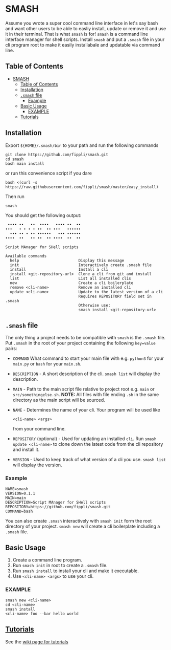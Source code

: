 # SMASH

Assume you wrote a super cool command line interface in let's say bash and want other users to be able to easliy install, update or remove it and use it in their terminal. That is what `smash` is for!
`smash` is a command line interface manager for shell scripts. Install `smash` and put a `.smash` file in your cli program root to make it easily installabale and updatable via command line.

## Table of Contents

- [SMASH](#smash)
  - [Table of Contents](#table-of-contents)
  - [Installation](#installation)
  - [`.smash` file](#smash-file)
    - [Example](#example)
  - [Basic Usage](#basic-usage)
    - [EXAMPLE](#example-1)
  - [Tutorials](#tutorials)

## Installation

Export `${HOME}/.smash/bin` to your path and run the following commands

```
git clone https://github.com/fippli/smash.git
cd smash
bash main install
```

or run this convenience script if you dare

```
bash <(curl -s https://raw.githubusercontent.com/fippli/smash/master/easy_install)
```

Then run

```
smash
```

You should get the following output:

```
 •••• ••   ••  ••••   •••• ••  ••
•••   • • • • ••  •• •••   ••••••
  ••• •• • •• ••••••   ••• ••••••
••••  ••   •• ••  •• ••••  ••  ••

Script MAnager for SHell scripts

Available commands
  help                          Display this message
  init                          Interactively create .smash file
  install                       Install a cli
  install <git-repository-url>  Clone a cli from git and install
  list                          List all installed clis
  new                           Create a cli boilerplate
  remove <cli-name>             Remove an installed cli
  update <cli-name>             Update to the latest version of a cli
                                Requires REPOSITORY field set in .smash
                                Otherwise use:
                                smash install <git-repository-url>
```

## `.smash` file

The only thing a project needs to be compatible with `smash` is the `.smash` file. Put `.smash` in the root of your project containing the following `key=value` pairs:

- `COMMAND` What command to start your main file with e.g. `python3` for your `main.py` or `bash` for your `main.sh`.

- `DESCRIPTION` - A short description of the cli. `smash list` will display the description.

- `MAIN` - Path to the main script file relative to project root e.g. `main` or `src/somethingelse.sh`. **NOTE:**
  All files with file ending `.sh` in the same directory as the main script will be sourced.

- `NAME` - Determines the name of your cli. Your program will be used like

  ```
  <cli-name> <args>
  ```

  from your command line.

- `REPOSITORY` (optional) - Used for updating an installed `cli`. Run `smash update <cli-name>` to clone down the latest code from the cli repository and install it.

- `VERSION` - Used to keep track of what version of a cli you use. `smash list` will display the version.

### Example

```
NAME=smash
VERSION=0.1.1
MAIN=main
DESCRIPTION=Script MAnager for SHell scripts
REPOSITORY=https://github.com/fippli/smash.git
COMMAND=bash
```

You can also create `.smash` interactively with `smash init` form the root directory of your project. `smash new` will create a cli boilerplate including a `.smash` file.

## Basic Usage

1. Create a command line program.
2. Run `smash init` in root to create a `.smash` file.
3. Run `smash install` to install your cli and make it executable.
4. Use `<cli-name> <args>` to use your cli.

### EXAMPLE

```
smash new <cli-name>
cd <cli-name>
smash install
<cli-name> foo --bar hello world
```

## [Tutorials](https://github.com/fippli/smash/wiki#tutorials)

See the [wiki page for tutorials](https://github.com/fippli/smash/wiki#tutorials)
